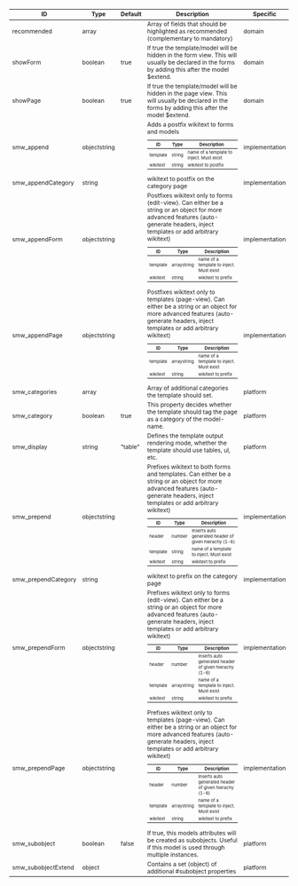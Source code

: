 <table class="schema-table" style="font-size: 0.75em;">
   <thead>
       <tr>
           <th>ID</th>
           <th>Type</th>
           <th>Default</th>
           <th>Description</th>
           <th>Specific</th>
       </tr>
   </thead>
   <tbody>
       <tr>
           <td class="schema-propertyName">recommended</td>
           <td class="schema-propertyType"><span class="schema-type schema-type-array">array</span></td>
           <td class="schema-defaultValue"></td>
           <td class="schema-description">Array of fields that should be highlighted as recommended (complementary to mandatory)</td>
           <td class="schema-specific schema-specific-domain">domain</td>
       </tr>
       <tr>
           <td class="schema-propertyName">showForm</td>
           <td class="schema-propertyType"><span class="schema-type schema-type-boolean">boolean</span></td>
           <td class="schema-defaultValue">true</td>
           <td class="schema-description">If true the template/model will be hidden in the form view. This will usually be declared in the forms by adding this after the model $extend.</td>
           <td class="schema-specific schema-specific-domain">domain</td>
       </tr>
       <tr>
           <td class="schema-propertyName">showPage</td>
           <td class="schema-propertyType"><span class="schema-type schema-type-boolean">boolean</span></td>
           <td class="schema-defaultValue">true</td>
           <td class="schema-description">If true the template/model will be hidden in the page view. This will usually be declared in the forms by adding this after the model $extend.</td>
           <td class="schema-specific schema-specific-domain">domain</td>
       </tr>
       <tr>
           <td class="schema-propertyName">smw_append</td>
           <td class="schema-propertyType"><span class="schema-type schema-type-object">object</span><span class="schema-type schema-type-string">string</span></td>
           <td class="schema-defaultValue"></td>
           <td class="schema-description">Adds a postfix wikitext to forms and models<br/><table class="schema-table" style="font-size: 0.75em;">
   <thead>
       <tr>
           <th>ID</th>
           <th>Type</th>
           <th>Description</th>
       </tr>
   </thead>
   <tbody>
       <tr>
           <td class="schema-propertyName">template</td>
           <td class="schema-propertyType"><span class="schema-type schema-type-string">string</span></td>
           <td class="schema-description">name of a template to inject. Must exist</td>
       </tr>
       <tr>
           <td class="schema-propertyName">wikitext</td>
           <td class="schema-propertyType"><span class="schema-type schema-type-string">string</span></td>
           <td class="schema-description">wikitext to postfix</td>
       </tr>
   </tbody>
</table>
</td>
           <td class="schema-specific schema-specific-implementation">implementation</td>
       </tr>
       <tr>
           <td class="schema-propertyName">smw_appendCategory</td>
           <td class="schema-propertyType"><span class="schema-type schema-type-string">string</span></td>
           <td class="schema-defaultValue"></td>
           <td class="schema-description">wikitext to postfix on the category page</td>
           <td class="schema-specific schema-specific-implementation">implementation</td>
       </tr>
       <tr>
           <td class="schema-propertyName">smw_appendForm</td>
           <td class="schema-propertyType"><span class="schema-type schema-type-object">object</span><span class="schema-type schema-type-string">string</span></td>
           <td class="schema-defaultValue"></td>
           <td class="schema-description">Postfixes wikitext only to forms (edit-view). Can either be a string or an object for more advanced features (auto-generate headers, inject templates or add arbitrary wikitext)<br/><table class="schema-table" style="font-size: 0.75em;">
   <thead>
       <tr>
           <th>ID</th>
           <th>Type</th>
           <th>Description</th>
       </tr>
   </thead>
   <tbody>
       <tr>
           <td class="schema-propertyName">template</td>
           <td class="schema-propertyType"><span class="schema-type schema-type-array">array</span><span class="schema-type schema-type-string">string</span></td>
           <td class="schema-description">name of a template to inject. Must exist</td>
       </tr>
       <tr>
           <td class="schema-propertyName">wikitext</td>
           <td class="schema-propertyType"><span class="schema-type schema-type-string">string</span></td>
           <td class="schema-description">wikitext to prefix</td>
       </tr>
   </tbody>
</table>
</td>
           <td class="schema-specific schema-specific-implementation">implementation</td>
       </tr>
       <tr>
           <td class="schema-propertyName">smw_appendPage</td>
           <td class="schema-propertyType"><span class="schema-type schema-type-object">object</span><span class="schema-type schema-type-string">string</span></td>
           <td class="schema-defaultValue"></td>
           <td class="schema-description">Postfixes wikitext only to templates (page-view). Can either be a string or an object for more advanced features (auto-generate headers, inject templates or add arbitrary wikitext)<br/><table class="schema-table" style="font-size: 0.75em;">
   <thead>
       <tr>
           <th>ID</th>
           <th>Type</th>
           <th>Description</th>
       </tr>
   </thead>
   <tbody>
       <tr>
           <td class="schema-propertyName">template</td>
           <td class="schema-propertyType"><span class="schema-type schema-type-array">array</span><span class="schema-type schema-type-string">string</span></td>
           <td class="schema-description">name of a template to inject. Must exist</td>
       </tr>
       <tr>
           <td class="schema-propertyName">wikitext</td>
           <td class="schema-propertyType"><span class="schema-type schema-type-string">string</span></td>
           <td class="schema-description">wikitext to prefix</td>
       </tr>
   </tbody>
</table>
</td>
           <td class="schema-specific schema-specific-implementation">implementation</td>
       </tr>
       <tr>
           <td class="schema-propertyName">smw_categories</td>
           <td class="schema-propertyType"><span class="schema-type schema-type-array">array</span></td>
           <td class="schema-defaultValue"></td>
           <td class="schema-description">Array of additional categories the template should set.</td>
           <td class="schema-specific schema-specific-platform">platform</td>
       </tr>
       <tr>
           <td class="schema-propertyName">smw_category</td>
           <td class="schema-propertyType"><span class="schema-type schema-type-boolean">boolean</span></td>
           <td class="schema-defaultValue">true</td>
           <td class="schema-description">This property decides whether the template should tag the page as a category of the model-name.</td>
           <td class="schema-specific schema-specific-platform">platform</td>
       </tr>
       <tr>
           <td class="schema-propertyName">smw_display</td>
           <td class="schema-propertyType"><span class="schema-type schema-type-string">string</span></td>
           <td class="schema-defaultValue">"table"</td>
           <td class="schema-description">Defines the template output rendering mode, whether the template should use tables, ul, etc.</td>
           <td class="schema-specific schema-specific-platform">platform</td>
       </tr>
       <tr>
           <td class="schema-propertyName">smw_prepend</td>
           <td class="schema-propertyType"><span class="schema-type schema-type-object">object</span><span class="schema-type schema-type-string">string</span></td>
           <td class="schema-defaultValue"></td>
           <td class="schema-description">Prefixes wikitext to both forms and templates. Can either be a string or an object for more advanced features (auto-generate headers, inject templates or add arbitrary wikitext)<br/><table class="schema-table" style="font-size: 0.75em;">
   <thead>
       <tr>
           <th>ID</th>
           <th>Type</th>
           <th>Description</th>
       </tr>
   </thead>
   <tbody>
       <tr>
           <td class="schema-propertyName">header</td>
           <td class="schema-propertyType"><span class="schema-type schema-type-number">number</span></td>
           <td class="schema-description">Inserts auto generated header of given hierachy (1-6)</td>
       </tr>
       <tr>
           <td class="schema-propertyName">template</td>
           <td class="schema-propertyType"><span class="schema-type schema-type-string">string</span></td>
           <td class="schema-description">name of a template to inject. Must exist</td>
       </tr>
       <tr>
           <td class="schema-propertyName">wikitext</td>
           <td class="schema-propertyType"><span class="schema-type schema-type-string">string</span></td>
           <td class="schema-description">wikitext to prefix</td>
       </tr>
   </tbody>
</table>
</td>
           <td class="schema-specific schema-specific-implementation">implementation</td>
       </tr>
       <tr>
           <td class="schema-propertyName">smw_prependCategory</td>
           <td class="schema-propertyType"><span class="schema-type schema-type-string">string</span></td>
           <td class="schema-defaultValue"></td>
           <td class="schema-description">wikitext to prefix on the category page</td>
           <td class="schema-specific schema-specific-implementation">implementation</td>
       </tr>
       <tr>
           <td class="schema-propertyName">smw_prependForm</td>
           <td class="schema-propertyType"><span class="schema-type schema-type-object">object</span><span class="schema-type schema-type-string">string</span></td>
           <td class="schema-defaultValue"></td>
           <td class="schema-description">Prefixes wikitext only to forms (edit-view). Can either be a string or an object for more advanced features (auto-generate headers, inject templates or add arbitrary wikitext)<br/><table class="schema-table" style="font-size: 0.75em;">
   <thead>
       <tr>
           <th>ID</th>
           <th>Type</th>
           <th>Description</th>
       </tr>
   </thead>
   <tbody>
       <tr>
           <td class="schema-propertyName">header</td>
           <td class="schema-propertyType"><span class="schema-type schema-type-number">number</span></td>
           <td class="schema-description">Inserts auto generated header of given hierachy (1-6)</td>
       </tr>
       <tr>
           <td class="schema-propertyName">template</td>
           <td class="schema-propertyType"><span class="schema-type schema-type-array">array</span><span class="schema-type schema-type-string">string</span></td>
           <td class="schema-description">name of a template to inject. Must exist</td>
       </tr>
       <tr>
           <td class="schema-propertyName">wikitext</td>
           <td class="schema-propertyType"><span class="schema-type schema-type-string">string</span></td>
           <td class="schema-description">wikitext to prefix</td>
       </tr>
   </tbody>
</table>
</td>
           <td class="schema-specific schema-specific-implementation">implementation</td>
       </tr>
       <tr>
           <td class="schema-propertyName">smw_prependPage</td>
           <td class="schema-propertyType"><span class="schema-type schema-type-object">object</span><span class="schema-type schema-type-string">string</span></td>
           <td class="schema-defaultValue"></td>
           <td class="schema-description">Prefixes wikitext only to templates (page-view). Can either be a string or an object for more advanced features (auto-generate headers, inject templates or add arbitrary wikitext)<br/><table class="schema-table" style="font-size: 0.75em;">
   <thead>
       <tr>
           <th>ID</th>
           <th>Type</th>
           <th>Description</th>
       </tr>
   </thead>
   <tbody>
       <tr>
           <td class="schema-propertyName">header</td>
           <td class="schema-propertyType"><span class="schema-type schema-type-number">number</span></td>
           <td class="schema-description">Inserts auto generated header of given hierachy (1-6)</td>
       </tr>
       <tr>
           <td class="schema-propertyName">template</td>
           <td class="schema-propertyType"><span class="schema-type schema-type-array">array</span><span class="schema-type schema-type-string">string</span></td>
           <td class="schema-description">name of a template to inject. Must exist</td>
       </tr>
       <tr>
           <td class="schema-propertyName">wikitext</td>
           <td class="schema-propertyType"><span class="schema-type schema-type-string">string</span></td>
           <td class="schema-description">wikitext to prefix</td>
       </tr>
   </tbody>
</table>
</td>
           <td class="schema-specific schema-specific-implementation">implementation</td>
       </tr>
       <tr>
           <td class="schema-propertyName">smw_subobject</td>
           <td class="schema-propertyType"><span class="schema-type schema-type-boolean">boolean</span></td>
           <td class="schema-defaultValue">false</td>
           <td class="schema-description">If true, this models attributes will be created as subobjects. Useful if this model is used through multiple instances.</td>
           <td class="schema-specific schema-specific-platform">platform</td>
       </tr>
       <tr>
           <td class="schema-propertyName">smw_subobjectExtend</td>
           <td class="schema-propertyType"><span class="schema-type schema-type-object">object</span></td>
           <td class="schema-defaultValue"></td>
           <td class="schema-description">Contains a set (object) of additional #subobject properties</td>
           <td class="schema-specific schema-specific-platform">platform</td>
       </tr>
   </tbody>
</table>
